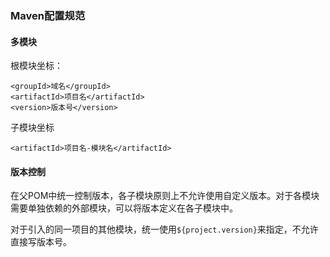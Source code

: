 ### Maven配置规范

#### 多模块

根模块坐标：

```
<groupId>域名</groupId>
<artifactId>项目名</artifactId>
<version>版本号</version>
```

子模块坐标

```
<artifactId>项目名-模块名</artifactId>
```

#### 版本控制

在父POM中统一控制版本，各子模块原则上不允许使用自定义版本。对于各模块需要单独依赖的外部模块，可以将版本定义在各子模块中。

对于引入的同一项目的其他模块，统一使用`${project.version}`来指定，不允许直接写版本号。

